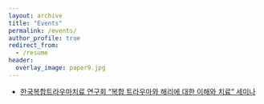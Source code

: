```yaml
---
layout: archive
title: "Events"
permalink: /events/
author_profile: true
redirect_from:
  - /resume
header:
  overlay_image: paper9.jpg
---
```


* [한국복합트라우마치료 연구회 “복합 트라우마와 해리에 대한 이해와 치료” 세미나](https://AlexTaehwan/namhee.github.io/files/복합트라우마와_해리_세미나_안내문_최종.pdf)
